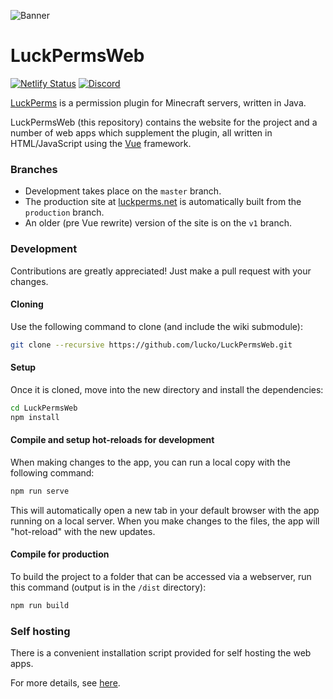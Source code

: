 ![](https://i.imgur.com/ToguFkQ.png "Banner")
# LuckPermsWeb
[![Netlify Status](https://api.netlify.com/api/v1/badges/da5df752-4c7d-4a2b-8634-3eb376fd80d8/deploy-status)](https://app.netlify.com/sites/luckperms/deploys)
[![Discord](https://img.shields.io/discord/241667244927483904.svg?logo=discord&label=)](https://discord.gg/luckperms)

[LuckPerms](https://github.com/lucko/LuckPerms) is a permission plugin for Minecraft servers, written in Java.

LuckPermsWeb (this repository) contains the website for the project and a number of web apps which supplement the plugin, all written in HTML/JavaScript using the [Vue](https://vuejs.org/) framework.

### Branches

* Development takes place on the `master` branch.
* The production site at [luckperms.net](https://luckperms.net/) is automatically built from the `production` branch.
* An older (pre Vue rewrite) version of the site is on the `v1` branch.

### Development

Contributions are greatly appreciated! Just make a pull request with your changes. 

#### Cloning
Use the following command to clone (and include the wiki submodule):
```sh
git clone --recursive https://github.com/lucko/LuckPermsWeb.git
```

#### Setup
Once it is cloned, move into the new directory and install the dependencies:
```sh
cd LuckPermsWeb
npm install
```

#### Compile and setup hot-reloads for development
When making changes to the app, you can run a local copy with the following command:
```sh
npm run serve
```

This will automatically open a new tab in your default browser with the app running on a local server. When you make changes to the files, the app will "hot-reload" with the new updates.

#### Compile for production
To build the project to a folder that can be accessed via a webserver, run this command (output is in the `/dist` directory):
```sh
npm run build
```

### Self hosting
There is a convenient installation script provided for self hosting the web apps.

For more details, see [here](https://github.com/LuckPerms/web-installer).
